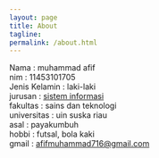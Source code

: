 ```yaml
---
layout: page
title: About
tagline:
permalink: /about.html
---
```

Nama          : muhammad afif <br>
nim           : 11453101705 <br>
Jenis Kelamin : laki-laki <br>
jurusan       : <a href="https://sif.uin-suska.ac.id">sistem informasi</a> <br>
fakultas      : sains dan teknologi <br>
universitas   : uin suska riau <br>
asal          : payakumbuh <br>
hobbi         : futsal, bola kaki <br>
gmail         : afifmuhammad716@gmail.com

